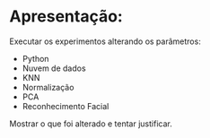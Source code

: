 # Apresentação:
 
Executar os experimentos alterando os parâmetros:
- Python
- Nuvem de dados
- KNN
- Normalização
- PCA
- Reconhecimento Facial

Mostrar o que foi alterado e tentar justificar.